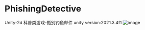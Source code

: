# PhishingDetective
Unity-2d 科普类游戏-甄别钓鱼邮件
unity version:2021.3.4f1
![image](https://github.com/user-attachments/assets/3cebd26c-da02-407b-aae8-896a4039b2f5)
